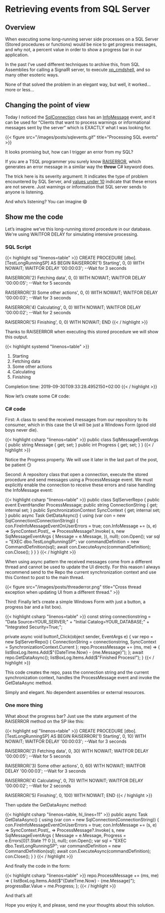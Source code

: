 # Retrieving events from SQL Server

## Overview

When executing some long-running server side processes on a SQL Server (Stored procedures or functions) would be nice to get progress messages, and why not, a percent value in order to show a progress bar in our application.

In the past I’ve used different techniques to archive this, from SQL Assemblies for calling a SignalR server, to execute [xp_cmdshell](https://docs.microsoft.com/en-us/sql/relational-databases/system-stored-procedures/xp-cmdshell-transact-sql?view=sql-server-2017), and so many other esoteric ways.

None of that solved the problem in an elegant way, but well, it worked… more or less…

## Changing the point of view

Today I noticed the [SqlConnection](https://docs.microsoft.com/en-us/dotnet/api/system.data.sqlclient.sqlconnection?view=netframework-4.8) class has an [InfoMessage](https://docs.microsoft.com/en-us/dotnet/api/system.data.sqlclient.sqlconnection.infomessage?view=netframework-4.8) event, and it can be used for “Clients that want to process warnings or informational messages sent by the server” which is EXACTLY what I was looking for.

{{< figure src="/images/posts/sqlevents.gif" title="Processing SQL events" >}}

It looks promising but, how can I trigger an error from my SQL?

If you are a TSQL programmer you surely know [RAISERROR](https://docs.microsoft.com/en-us/sql/t-sql/language-elements/raiserror-transact-sql?view=sql-server-2017), which generates an error message in a similar way the **throw** C# keyword does.

The trick here is its severity argument: It indicates the type of problem encountered by SQL Server, and [values under 10](https://docs.microsoft.com/en-us/sql/relational-databases/errors-events/database-engine-error-severities?view=sql-server-2017) indicate that these errors are not severe. Just warnings or information that SQL server sends to anyone is listening.

And who’s listening? You can imagine :smile:

## Show me the code

Let’s imagine we’ve this long-running stored procedure in our database. We're using WAITFOR DELAY for simulating intensive processing.

### SQL Script

{{< highlight sql "linenos=table" >}}
CREATE PROCEDURE [dbo].[TestLongRunningSP]
AS
BEGIN
RAISERROR('1) Starting', 0, 0) WITH NOWAIT;
WAITFOR DELAY '00:00:03'; --Wait for 3 seconds

RAISERROR('2) Fetching data', 0, 0) WITH NOWAIT;
WAITFOR DELAY '00:00:05'; --Wait for 5 seconds

RAISERROR('3) Some other actions', 0, 0) WITH NOWAIT;
WAITFOR DELAY '00:00:03'; --Wait for 3 seconds

RAISERROR('4) Calculating', 0, 0) WITH NOWAIT;
WAITFOR DELAY '00:00:02'; --Wait for 2 seconds

RAISERROR('5) Finishing', 0, 0) WITH NOWAIT;
END
{{< / highlight >}}

Thanks to RAISEERROR when executing this stored procedure we will show this output.

{{< highlight systemd "linenos=table" >}}

1) Starting
2) Fetching data
3) Some other actions
4) Calculating
5) Finishing

Completion time: 2019-09-30T09:33:28.4952150+02:00
{{< / highlight >}}

Now let’s create some C# code:

### C# code

First: A class to send the received messages from our repository to its consumer, which in this case the UI will be just a Windows Form (good old boys never die).

{{< highlight csharp "linenos=table" >}}
public class SqlMessageEventArgs
{
    public string Message { get; set; }
    public int Progress { get; set; }
}
{{< / highlight >}}

Notice the Progress property. We will use it later in the last part of the post, be patient :smirk:

Second: A repository class that open a connection, execute the stored procedure and send messages using a ProcessMessage event. We must explicitly enable the connection to receive these errors and raise handling the InfoMessage event:

{{< highlight csharp "linenos=table" >}}
public class SqlServerRepo
{
    public event EventHandler<SqlMessageEventArgs> ProcessMessage;
    public string ConnectionString { get; internal set; }
    public SynchronizationContext SyncContext { get; internal set; }
    public async Task GetDataAsync()
    {
        using (var con = new SqlConnection(ConnectionString))
        {
            con.FireInfoMessageEventOnUserErrors = true;
            con.InfoMessage += (s, e) =>
                SyncContext.Post(_ => ProcessMessage?.Invoke(
                s, new SqlMessageEventArgs
                {
                    Message = e.Message,
                }), null);
            con.Open();
            var sql = "EXEC dbo.TestLongRunningSP";
            var commandDefinition = new CommandDefinition(sql);
            await con.ExecuteAsync(commandDefinition);
            con.Close();
        }
    }
}
{{< / highlight >}}

When using async pattern the received messages come from a different thread and cannot be used to update the UI directly. For this reason I always recommend send to the Repo the current synchronization context and use this Context to post to the main thread.

{{< figure src="/images/posts/threaderror.png" title="Cross thread exception when updating UI from a different thread." >}}

Third: Finally let’s create a simple Windows Form with just a button, a progress bar and a list box).

{{< highlight csharp "linenos=table" >}}
const string connectionstring =
    "Data Source=YOUR_SERVER;" +
    "Initial Catalog=YOUR_DATABASE;" +
    "Integrated Security=True;";

private async void button1_Click(object sender, EventArgs e)
{
    var repo = new SqlServerRepo()
    {
        ConnectionString = connectionstring,
        SyncContext = SynchronizationContext.Current
    };
    repo.ProcessMessage += (ms, me) => {
        listBoxLog.Items.Add($"{DateTime.Now} - {me.Message}");
    };
    await repo.GetDataAsync();
    listBoxLog.Items.Add($"Finished Process!");
}
{{< / highlight >}}

This code creates the repo, pass the connection string and the current synchronization context, handles the ProcessMessage event and invoke the GetDataAsync method.

Simply and elegant. No dependent assemblies or external resources.

### One more thing

What about the progress bar? Just use the state argument of the RAISERROR method on the SP like this:

{{< highlight sql "linenos=table" >}}
CREATE PROCEDURE [dbo].[TestLongRunningSP]
AS
BEGIN
RAISERROR('1) Starting', 0, 10) WITH NOWAIT;
WAITFOR DELAY '00:00:03'; --Wait for 3 seconds

RAISERROR('2) Fetching data', 0, 30) WITH NOWAIT;
WAITFOR DELAY '00:00:05'; --Wait for 5 seconds

RAISERROR('3) Some other actions', 0, 60) WITH NOWAIT;
WAITFOR DELAY '00:00:03'; --Wait for 3 seconds

RAISERROR('4) Calculating', 0, 70) WITH NOWAIT;
WAITFOR DELAY '00:00:02'; --Wait for 2 seconds

RAISERROR('5) Finishing', 0, 100) WITH NOWAIT;
END
{{< / highlight >}}

Then update the GetDataAsync method:

{{< highlight csharp "linenos=table, hl_lines=11" >}}
public async Task GetDataAsync()
{
    using (var con = new SqlConnection(ConnectionString))
    {
        con.FireInfoMessageEventOnUserErrors = true;
        con.InfoMessage += (s, e) =>
            SyncContext.Post(_ => ProcessMessage?.Invoke(
            s, new SqlMessageEventArgs
            {
                Message = e.Message,
                Progress = e.Errors[0]?.State ?? 0
            }), null);
        con.Open();
        var sql = "EXEC dbo.TestLongRunningSP";
        var commandDefinition = new CommandDefinition(sql);
        await con.ExecuteAsync(commandDefinition);
        con.Close();
    }
}
{{< / highlight >}}

And finally the code in the form:

{{< highlight csharp "linenos=table" >}}
repo.ProcessMessage += (ms, me) => {
    listBoxLog.Items.Add($"{DateTime.Now} - {me.Message}");
    progressBar.Value = me.Progress;
};
{{< / highlight >}}

And that’s all!

Hope you enjoy it, and please, send me your thoughts about this solution.

